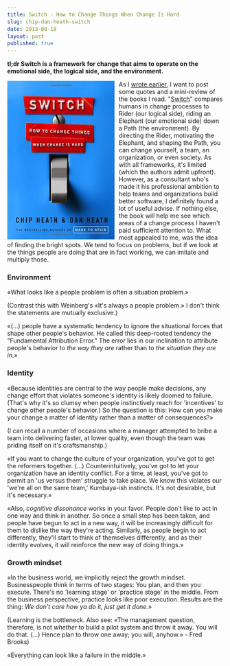 ```yaml
---
title: Switch - How to Change Things When Change Is Hard
slug: chip-dan-heath-switch
date: 2013-08-18
layout: post
published: true
---
```


**tl;dr Switch is a framework for change that aims to operate on the emotional side, the logical side, and the environment.**

<img style="float:left;margin-right: 10px" src="/img/books/switch.jpg" alt="Switch - How to Change Things When Change Is Hard">

As I [wrote earlier](/2013/08/john-gall-systemantics-the-systems-bible/), I want to post some quotes and a mini-review of
the books I read. "[Switch](http://www.amazon.com/Switch-Change-Things-When-Hard/dp/0385528752)" compares humans in
change processes to Rider (our logical side), riding an Elephant (our emotional side)
down a Path (the environment). By directing the Rider, motivating the Elephant, and shaping the Path, you can change yourself,
a team, an organization, or even society. As with all frameworks, it's limited (which the authors admit upfront). However,
as a consultant who's made it his professional ambition to help teams and organizations build better software, I definitely found
a lot of useful advise. If nothing else, the book will help me see which areas of a change process I haven't paid sufficient
attention to. What most appealed to me, was the idea of finding the bright spots. We tend to focus on problems, but if we look at the
things people are doing that are in fact working, we can imitate and multiply those.

### Environment

«What looks like a people problem is often a situation problem.»

(Contrast this with Weinberg's «It's always a people problem.» I don't think the statements are mutually exclusive.)

«(...) people have a systematic tendency to ignore the situational forces that shape other people's behavior. He called
this deep-rooted tendency the "Fundamental Attribution Error." The error lies in our inclination to attribute people's
behavior to *the way they are* rather than to *the situation they are in*.»

### Identity

«Because identities are central to the way people make decisions, any change effort that violates someone's identity
is likely doomed to failure. (That's why it's so clumsy when people instinctively reach for 'incentives' to change other
people's behavior.) So the question is this: How can you make your change a matter of identity rather than a matter of
consequences?»

(I can recall a number of occasions where a manager attempted to bribe a team into delivering faster, at lower quality,
even though the team was priding itself on it's craftsmanship.)

«If you want to change the culture of your organization, you've got to get the reformers together. (...) Counterintuitively,
you've got to let your organization have an identity conflict. For a time, at least, you've got to permit
an 'us versus them' struggle to take place. We know this violates our 'we're all on the same team,' Kumbaya-ish instincts.
It's not desirable, but it's necessary.»

«Also, *cognitive dissonance* works in your favor. People don't like to act in one way and think in another. So once a small
step has been taken, and people have begun to act in a new way, it will be increasingly difficult for them to dislike the
way they're acting. Similarly, as people begin to act differently, they'll start to think of themselves differently, and as
their identity evolves, it will reinforce the new way of doing things.»


### Growth mindset

«In the business world, we implicitly reject the growth mindset. Businesspeople think in terms of two stages: You plan,
and then you execute. There's no 'learning stage' or 'practice stage' in the middle. From the business perspective, practice
 looks like poor execution. Results are the thing: *We don't care how ya do it, just get it done.*»

(Learning is the bottleneck. Also see: «The management question, therefore, is not *whether* to build a pilot
system and throw it away. You will do that. (...) Hence plan to throw one away; you will, anyhow.» - Fred Brooks)

«Everything can look like a failure in the middle.»


